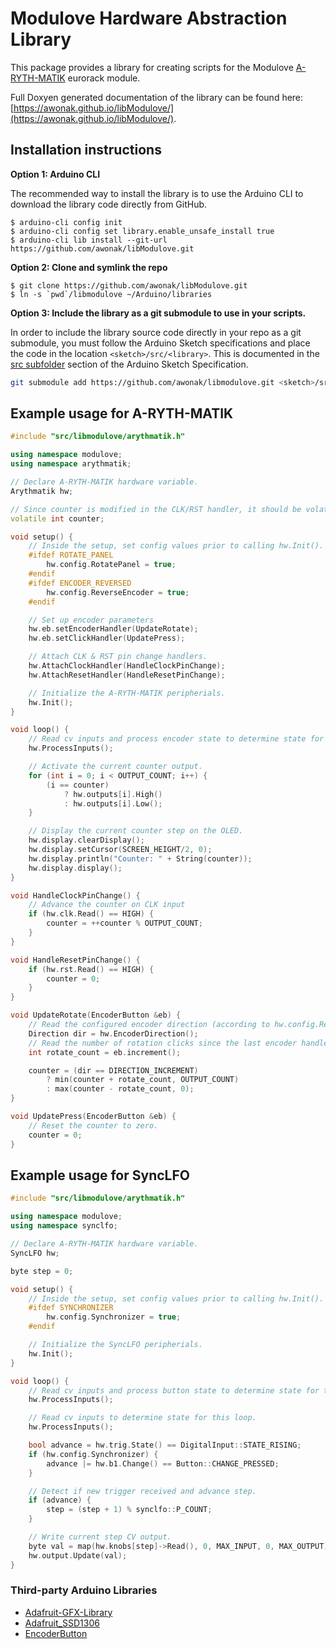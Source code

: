 # Modulove Hardware Abstraction Library

This package provides a library for creating scripts for the Modulove [A-RYTH-MATIK](https://modulove.io/arythmatik/) eurorack module.

Full Doxyen generated documentation of the library can be found here: [https://awonak.github.io/libModulove/](https://awonak.github.io/libModulove/).

## Installation instructions

**Option 1: Arduino CLI**

The recommended way to install the library is to use the Arduino CLI to download the library code directly from GitHub.

```
$ arduino-cli config init
$ arduino-cli config set library.enable_unsafe_install true
$ arduino-cli lib install --git-url https://github.com/awonak/libModulove.git 
```

**Option 2: Clone and symlink the repo**
```
$ git clone https://github.com/awonak/libModulove.git
$ ln -s `pwd`/libmodulove ~/Arduino/libraries  
```

**Option 3: Include the library as a git submodule to use in your scripts.**

In order to include the library source code directly in your repo as a git
submodule, you must follow the Arduino Sketch specifications and place the
code in the location `<sketch>/src/<library>`. This is documented in the
[src subfolder](https://arduino.github.io/arduino-cli/0.34/sketch-specification/#src-subfolder)
section of the Arduino Sketch Specification.

```bash
git submodule add https://github.com/awonak/libmodulove.git <sketch>/src/libmodulove
```

## Example usage for A-RYTH-MATIK

```cpp
#include "src/libmodulove/arythmatik.h"

using namespace modulove;
using namespace arythmatik;

// Declare A-RYTH-MATIK hardware variable.
Arythmatik hw;

// Since counter is modified in the CLK/RST handler, it should be volatile.
volatile int counter;

void setup() {
    // Inside the setup, set config values prior to calling hw.Init().
    #ifdef ROTATE_PANEL
        hw.config.RotatePanel = true;
    #endif
    #ifdef ENCODER_REVERSED
        hw.config.ReverseEncoder = true;
    #endif

    // Set up encoder parameters
    hw.eb.setEncoderHandler(UpdateRotate);
    hw.eb.setClickHandler(UpdatePress);

    // Attach CLK & RST pin change handlers.
    hw.AttachClockHandler(HandleClockPinChange);
    hw.AttachResetHandler(HandleResetPinChange);

    // Initialize the A-RYTH-MATIK peripherials.
    hw.Init();
}

void loop() {
    // Read cv inputs and process encoder state to determine state for this loop.
    hw.ProcessInputs();

    // Activate the current counter output.
    for (int i = 0; i < OUTPUT_COUNT; i++) {
        (i == counter)
            ? hw.outputs[i].High()
            : hw.outputs[i].Low();
    }

    // Display the current counter step on the OLED.
    hw.display.clearDisplay();
    hw.display.setCursor(SCREEN_HEIGHT/2, 0);
    hw.display.println("Counter: " + String(counter));
    hw.display.display();
}

void HandleClockPinChange() {
    // Advance the counter on CLK input
    if (hw.clk.Read() == HIGH) {
        counter = ++counter % OUTPUT_COUNT;
    }
}

void HandleResetPinChange() {
    if (hw.rst.Read() == HIGH) {
        counter = 0;
    }
}

void UpdateRotate(EncoderButton &eb) {
    // Read the configured encoder direction (according to hw.config.ReverseEncoder setting).
    Direction dir = hw.EncoderDirection();
    // Read the number of rotation clicks since the last encoder handler event.
    int rotate_count = eb.increment();

    counter = (dir == DIRECTION_INCREMENT) 
        ? min(counter + rotate_count, OUTPUT_COUNT)
        : max(counter - rotate_count, 0);
}

void UpdatePress(EncoderButton &eb) {
    // Reset the counter to zero.
    counter = 0;
}
```

## Example usage for SyncLFO

```cpp
#include "src/libmodulove/arythmatik.h"

using namespace modulove;
using namespace synclfo;

// Declare A-RYTH-MATIK hardware variable.
SyncLFO hw;

byte step = 0;

void setup() {
    // Inside the setup, set config values prior to calling hw.Init().
    #ifdef SYNCHRONIZER
        hw.config.Synchronizer = true;
    #endif

    // Initialize the SyncLFO peripherials.
    hw.Init();
}

void loop() {
    // Read cv inputs and process button state to determine state for this loop.
    hw.ProcessInputs();

    // Read cv inputs to determine state for this loop.
    hw.ProcessInputs();

    bool advance = hw.trig.State() == DigitalInput::STATE_RISING;
    if (hw.config.Synchronizer) {
        advance |= hw.b1.Change() == Button::CHANGE_PRESSED;
    }

    // Detect if new trigger received and advance step.
    if (advance) {
        step = (step + 1) % synclfo::P_COUNT;
    }

    // Write current step CV output.
    byte val = map(hw.knobs[step]->Read(), 0, MAX_INPUT, 0, MAX_OUTPUT);
    hw.output.Update(val);
}
```

### Third-party Arduino Libraries

* [Adafruit-GFX-Library](https://github.com/adafruit/Adafruit-GFX-Library)
* [Adafruit_SSD1306](https://github.com/adafruit/Adafruit_SSD1306)
* [EncoderButton](https://github.com/Stutchbury/EncoderButton)
